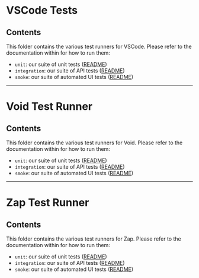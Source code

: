 # VSCode Tests

## Contents

This folder contains the various test runners for VSCode. Please refer to the documentation within for how to run them:

* `unit`: our suite of unit tests ([README](unit/README.md))
* `integration`: our suite of API tests ([README](integration/browser/README.md))
* `smoke`: our suite of automated UI tests ([README](smoke/README.md))

---

# Void Test Runner

## Contents

This folder contains the various test runners for Void. Please refer to the documentation within for how to run them:

* `unit`: our suite of unit tests ([README](unit/README.md))
* `integration`: our suite of API tests ([README](integration/browser/README.md))
* `smoke`: our suite of automated UI tests ([README](smoke/README.md))

---

# Zap Test Runner

## Contents

This folder contains the various test runners for Zap. Please refer to the documentation within for how to run them:

* `unit`: our suite of unit tests ([README](unit/README.md))
* `integration`: our suite of API tests ([README](integration/browser/README.md))
* `smoke`: our suite of automated UI tests ([README](smoke/README.md))

